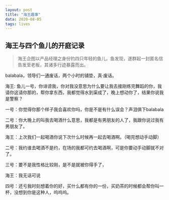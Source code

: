 ```yaml
---
layout: post
title: "海王趣事"
data: 2020-08-05
tags: lives
---
```



## 海王与四个鱼儿的开庭记录

> 海王企图以产品经理之身份钓四只年轻的鱼儿，鱼发现，遂群起一封匿名信告发至老板，其诸多行迹暴露而出。

balabala，领导们一通废话，两个小时的铺垫，真·废话。

海王: 鱼儿一号，你诽谤我，你对我没意思为什么要让我去接刚练完舞蹈的你，我请你这请你那的，帮你拿东西，我都觉得水到渠成了，晚上想动你了，结果你说我是警察？

一号：你觉得你那个样子我会喜欢你吗，你是不是有什么误会？声泪俱下balabala

二号：你大晚上的叫我去喝酒什么意思，我都是有男朋友的人了，我跟你说过我有男朋友了。

海王：上次我们一起喝酒你说下次什么时候再一起去喝酒啊。（喝完想动手动脚）

二号：我约谁去喝酒不是约，在场的我都可约去喝酒啊，可是你要动手动脚就不对了。

三号：要不是我性格比较刚，是不是就被你得手了，

海王：我无话可说

四号：还亏我时刻想着你的好，买什么都有你的一份，买奶茶的时候都会帮你叫一杯，没想到你是这种人，呜呜呜。

